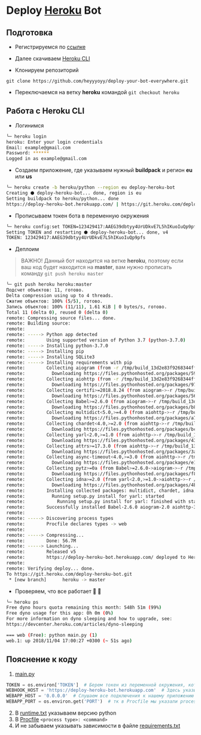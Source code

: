 # Deploy [Heroku](https://www.heroku.com/) Bot

## Подготовка
* Регистрируемся по [ссылке](https://signup.heroku.com/)

* Далее скачиваем [Heroku CLI](https://devcenter.heroku.com/articles/getting-started-with-python#set-up)

* Клонируем репозиторий
```
git clone https://github.com/heyyyoyy/deploy-your-bot-everywhere.git
```
* Переключаемся на ветку **heroku** командой `git checkout heroku`

## Работа с Heroku CLI
* Логинимся
```bash
╰─ heroku login
heroku: Enter your login credentials
Email: example@gmail.com
Password: ******
Logged in as example@gmail.com

```
* Создаем приложение, где указываем нужный **buildpack** и регион **eu** или **us**
```bash
╰─ heroku create -b heroku/python --region eu deploy-heroku-bot 
Creating ⬢ deploy-heroku-bot... done, region is eu
Setting buildpack to heroku/python... done
https://deploy-heroku-bot.herokuapp.com/ | https://git.heroku.com/deploy-heroku-bot.git
```
* Прописываем токен бота в переменную окружения
```bash
╰─ heroku config:set TOKEN=123429417:AAEG39dbtyy4UrUDkvE7L5hIKuoIuQp9pfs
Setting TOKEN and restarting ⬢ deploy-heroku-bot... done, v4
TOKEN: 123429417:AAEG39dbtyy4UrUDkvE7L5hIKuoIuQp9pfs
```
* Деплоим
> ВАЖНО! Данный бот находится на ветке **heroku**, поэтому если ваш код будет находится на **master**,
> вам нужно прописать команду `git push heroku master`
```bash
╰─ git push heroku heroku:master
Подсчет объектов: 11, готово.
Delta compression using up to 4 threads.
Сжатие объектов: 100% (5/5), готово.
Запись объектов: 100% (11/11), 1.61 KiB | 0 bytes/s, готово.
Total 11 (delta 0), reused 0 (delta 0)
remote: Compressing source files... done.
remote: Building source:
remote: 
remote: -----> Python app detected
remote:        Using supported version of Python 3.7 (python-3.7.0)
remote: -----> Installing python-3.7.0
remote: -----> Installing pip
remote: -----> Installing SQLite3
remote: -----> Installing requirements with pip
remote:        Collecting aiogram (from -r /tmp/build_13d2e83f9268344ff0a66817c2ec5878/requirements.txt (line 1))
remote:          Downloading https://files.pythonhosted.org/packages/59/f0/a6212f62fce3da9a530ad4dd25e5c049627fc10107b99a53a874a90009c5/aiogram-2.0-py3-none-any.whl (130kB)
remote:        Collecting aiohttp (from -r /tmp/build_13d2e83f9268344ff0a66817c2ec5878/requirements.txt (line 2))
remote:          Downloading https://files.pythonhosted.org/packages/97/29/9d1912f2746d171fc2fc0042a9edd117d386d53382a3aa12f7853466d52e/aiohttp-3.4.4-cp37-cp37m-manylinux1_x86_64.whl (1.1MB)
remote:        Collecting certifi>=2018.8.24 (from aiogram->-r /tmp/build_13d2e83f9268344ff0a66817c2ec5878/requirements.txt (line 1))
remote:          Downloading https://files.pythonhosted.org/packages/56/9d/1d02dd80bc4cd955f98980f28c5ee2200e1209292d5f9e9cc8d030d18655/certifi-2018.10.15-py2.py3-none-any.whl (146kB)
remote:        Collecting Babel>=2.6.0 (from aiogram->-r /tmp/build_13d2e83f9268344ff0a66817c2ec5878/requirements.txt (line 1))
remote:          Downloading https://files.pythonhosted.org/packages/b8/ad/c6f60602d3ee3d92fbed87675b6fb6a6f9a38c223343ababdb44ba201f10/Babel-2.6.0-py2.py3-none-any.whl (8.1MB)
remote:        Collecting multidict<5.0,>=4.0 (from aiohttp->-r /tmp/build_13d2e83f9268344ff0a66817c2ec5878/requirements.txt (line 2))
remote:          Downloading https://files.pythonhosted.org/packages/a7/57/cefa7a7f30b03006506dd0f44988613d40efbc987d82f34dfe9027800347/multidict-4.4.2-cp37-cp37m-manylinux1_x86_64.whl (386kB)
remote:        Collecting chardet<4.0,>=2.0 (from aiohttp->-r /tmp/build_13d2e83f9268344ff0a66817c2ec5878/requirements.txt (line 2))
remote:          Downloading https://files.pythonhosted.org/packages/bc/a9/01ffebfb562e4274b6487b4bb1ddec7ca55ec7510b22e4c51f14098443b8/chardet-3.0.4-py2.py3-none-any.whl (133kB)
remote:        Collecting yarl<2.0,>=1.0 (from aiohttp->-r /tmp/build_13d2e83f9268344ff0a66817c2ec5878/requirements.txt (line 2))
remote:          Downloading https://files.pythonhosted.org/packages/43/b8/057c3e5b546ff4b24263164ecda13f6962d85c9dc477fcc0bcdcb3adb658/yarl-1.2.6.tar.gz (159kB)
remote:        Collecting attrs>=17.3.0 (from aiohttp->-r /tmp/build_13d2e83f9268344ff0a66817c2ec5878/requirements.txt (line 2))
remote:          Downloading https://files.pythonhosted.org/packages/3a/e1/5f9023cc983f1a628a8c2fd051ad19e76ff7b142a0faf329336f9a62a514/attrs-18.2.0-py2.py3-none-any.whl
remote:        Collecting async-timeout<4.0,>=3.0 (from aiohttp->-r /tmp/build_13d2e83f9268344ff0a66817c2ec5878/requirements.txt (line 2))
remote:          Downloading https://files.pythonhosted.org/packages/e1/1e/5a4441be21b0726c4464f3f23c8b19628372f606755a9d2e46c187e65ec4/async_timeout-3.0.1-py3-none-any.whl
remote:        Collecting pytz>=0a (from Babel>=2.6.0->aiogram->-r /tmp/build_13d2e83f9268344ff0a66817c2ec5878/requirements.txt (line 1))
remote:          Downloading https://files.pythonhosted.org/packages/f8/0e/2365ddc010afb3d79147f1dd544e5ee24bf4ece58ab99b16fbb465ce6dc0/pytz-2018.7-py2.py3-none-any.whl (506kB)
remote:        Collecting idna>=2.0 (from yarl<2.0,>=1.0->aiohttp->-r /tmp/build_13d2e83f9268344ff0a66817c2ec5878/requirements.txt (line 2))
remote:          Downloading https://files.pythonhosted.org/packages/4b/2a/0276479a4b3caeb8a8c1af2f8e4355746a97fab05a372e4a2c6a6b876165/idna-2.7-py2.py3-none-any.whl (58kB)
remote:        Installing collected packages: multidict, chardet, idna, yarl, attrs, async-timeout, aiohttp, certifi, pytz, Babel, aiogram
remote:          Running setup.py install for yarl: started
remote:            Running setup.py install for yarl: finished with status 'done'
remote:        Successfully installed Babel-2.6.0 aiogram-2.0 aiohttp-3.4.4 async-timeout-3.0.1 attrs-18.2.0 certifi-2018.10.15 chardet-3.0.4 idna-2.7 multidict-4.4.2 pytz-2018.7 yarl-1.2.6
remote: 
remote: -----> Discovering process types
remote:        Procfile declares types -> web
remote: 
remote: -----> Compressing...
remote:        Done: 56.7M
remote: -----> Launching...
remote:        Released v5
remote:        https://deploy-heroku-bot.herokuapp.com/ deployed to Heroku
remote: 
remote: Verifying deploy... done.
To https://git.heroku.com/deploy-heroku-bot.git
 * [new branch]      heroku -> master
```
* Проверяем, что все работает 🎉 🎊
```bash
╰─ heroku ps         
Free dyno hours quota remaining this month: 548h 51m (99%)
Free dyno usage for this app: 0h 0m (0%)
For more information on dyno sleeping and how to upgrade, see:
https://devcenter.heroku.com/articles/dyno-sleeping

=== web (Free): python main.py (1)
web.1: up 2018/11/04 17:00:27 +0300 (~ 51s ago)
```

## Пояснение к коду
1. [main.py](https://github.com/heyyyoyy/deploy-your-bot-everywhere/blob/heroku/main.py)
```python
TOKEN = os.environ['TOKEN']  # Берем токен из переменной окружения, которую добавили ранее
WEBHOOK_HOST = 'https://deploy-heroku-bot.herokuapp.com'  # Здесь указываем https://<название_приложения>.herokuapp.com
WEBAPP_HOST = '0.0.0.0'  # Слушаем все подключения к нашему приложению
WEBAPP_PORT = os.environ.get('PORT')  # тк в Procfile мы указали process_type web, heroku сгенерирует нам нужный порт, его достаточно взять из переменной окружения
```
2. В [runtime.txt](https://github.com/heyyyoyy/deploy-your-bot-everywhere/blob/heroku/runtime.txt) указываем версию python
3. В [Procfile](https://github.com/heyyyoyy/deploy-your-bot-everywhere/blob/heroku/Procfile) `<process type>: <command>`
4. И не забываем указывать зависимости в файле [requirements.txt](https://github.com/heyyyoyy/deploy-your-bot-everywhere/blob/heroku/requirements.txt)
